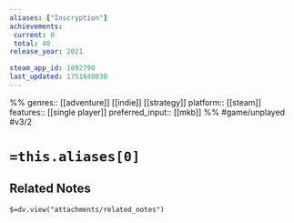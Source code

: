 ```yaml
---
aliases: ["Inscryption"]
achievements:
 current: 0
 total: 40
release_year: 2021

steam_app_id: 1092790
last_updated: 1751648030
---
```

%%
genres:: [[adventure]] [[indie]] [[strategy]]
platform:: [[steam]]
features:: [[single player]]
preferred_input:: [[mkb]]
%%
#game/unplayed
#v3/2

# `=this.aliases[0]`
## Related Notes
`$=dv.view("attachments/related_notes")`